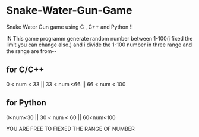 # Snake-Water-Gun-Game
Snake Water Gun game using C , C++  and Python !!

IN This game programm generate random number between 1-100(i fixed the limit you can change also.) and i divide the 1-100 number  in three range and the range are from--

for C/C++ 
-----------
0 < num < 33 || 33 < num <66 || 66 < num < 100

for Python
------------
0<num<30 || 30 < num < 60 || 60<num<100

YOU ARE FREE TO FIEXED THE RANGE OF NUMBER 

